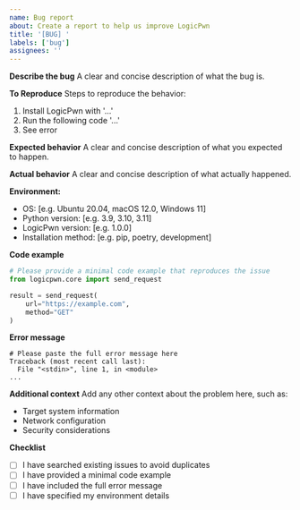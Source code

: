 ```yaml
---
name: Bug report
about: Create a report to help us improve LogicPwn
title: '[BUG] '
labels: ['bug']
assignees: ''
---
```


**Describe the bug**
A clear and concise description of what the bug is.

**To Reproduce**
Steps to reproduce the behavior:
1. Install LogicPwn with '...'
2. Run the following code '...'
3. See error

**Expected behavior**
A clear and concise description of what you expected to happen.

**Actual behavior**
A clear and concise description of what actually happened.

**Environment:**
 - OS: [e.g. Ubuntu 20.04, macOS 12.0, Windows 11]
 - Python version: [e.g. 3.9, 3.10, 3.11]
 - LogicPwn version: [e.g. 1.0.0]
 - Installation method: [e.g. pip, poetry, development]

**Code example**
```python
# Please provide a minimal code example that reproduces the issue
from logicpwn.core import send_request

result = send_request(
    url="https://example.com",
    method="GET"
)
```

**Error message**
```
# Please paste the full error message here
Traceback (most recent call last):
  File "<stdin>", line 1, in <module>
...
```

**Additional context**
Add any other context about the problem here, such as:
- Target system information
- Network configuration
- Security considerations

**Checklist**
- [ ] I have searched existing issues to avoid duplicates
- [ ] I have provided a minimal code example
- [ ] I have included the full error message
- [ ] I have specified my environment details
